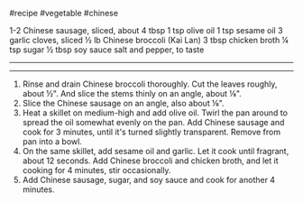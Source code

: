 #recipe #vegetable #chinese 

1-2 Chinese sausage, sliced, about 4 tbsp
1 tsp olive oil
1 tsp sesame oil
3 garlic cloves, sliced
½ lb Chinese broccoli (Kai Lan)
3 tbsp chicken broth
¼ tsp sugar
½ tbsp soy sauce
salt and pepper, to taste

---

----

1. Rinse and drain Chinese broccoli thoroughly. Cut the leaves roughly, about ½". And slice the stems thinly on an angle, about ⅛".
2. Slice the Chinese sausage on an angle, also about ⅛".
3. Heat a skillet on medium-high and add olive oil. Twirl the pan around to spread the oil somewhat evenly on the pan. Add Chinese sausage and cook for 3 minutes, until it's turned slightly transparent. Remove from pan into a bowl.
4. On the same skillet, add sesame oil and garlic. Let it cook until fragrant, about 12 seconds. Add Chinese broccoli and chicken broth, and let it cooking for 4 minutes, stir occasionally.
5. Add Chinese sausage, sugar, and soy sauce and cook for another 4 minutes.